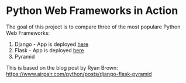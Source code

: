 # Python Web Frameworks in Action

The goal of this project is to compare three of the most populare Python Web Frameworks:

1. Django - App is deployed [here](https://wut4lunch-django.herokuapp.com/)
2. Flask - App is deployed [here](https://wut4lunch-flask.herokuapp.com/)
3. Pyramid

This is based on the blog post by Ryan Brown: https://www.airpair.com/python/posts/django-flask-pyramid 
